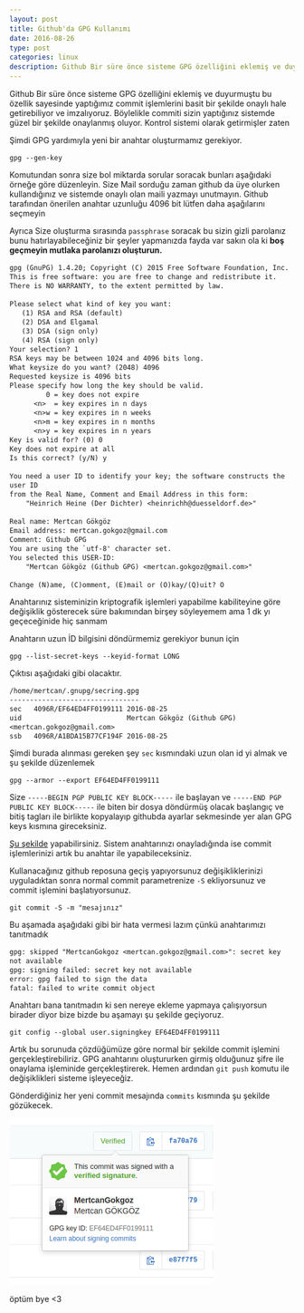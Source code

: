 ```yaml
---
layout: post
title: Github'da GPG Kullanımı
date: 2016-08-26
type: post
categories: linux
description: Github Bir süre önce sisteme GPG özelliğini eklemiş ve duyurmuştu bu özellik sayesinde yaptığımız commit işlemlerini basit bir şekilde onaylı hale getirebiliyor
---
```


Github Bir süre önce sisteme GPG özelliğini eklemiş ve duyurmuştu bu özellik sayesinde yaptığımız commit işlemlerini basit bir şekilde onaylı hale getirebiliyor ve imzalıyoruz. Böylelikle commiti sizin yaptığınız sistemde güzel bir şekilde onaylanmış oluyor. Kontrol sistemi olarak getirmişler zaten

Şimdi GPG yardımıyla yeni bir anahtar oluşturmamız gerekiyor.

```console
gpg --gen-key
```

Komutundan sonra size bol miktarda sorular soracak bunları aşağıdaki örneğe göre düzenleyin. Size Mail sorduğu zaman github da üye olurken kullandığınız ve sistemde onaylı olan maili yazmayı unutmayın. Github tarafından önerilen anahtar uzunluğu 4096 bit lütfen daha aşağılarını seçmeyin

Ayrıca Size oluşturma sırasında `passphrase` soracak bu sizin gizli parolanız bunu hatırlayabileceğiniz bir şeyler yapmanızda fayda var sakın ola ki **boş geçmeyin mutlaka parolanızı oluşturun.**

```console
gpg (GnuPG) 1.4.20; Copyright (C) 2015 Free Software Foundation, Inc.
This is free software: you are free to change and redistribute it.
There is NO WARRANTY, to the extent permitted by law.

Please select what kind of key you want:
   (1) RSA and RSA (default)
   (2) DSA and Elgamal
   (3) DSA (sign only)
   (4) RSA (sign only)
Your selection? 1
RSA keys may be between 1024 and 4096 bits long.
What keysize do you want? (2048) 4096
Requested keysize is 4096 bits
Please specify how long the key should be valid.
         0 = key does not expire
      <n>  = key expires in n days
      <n>w = key expires in n weeks
      <n>m = key expires in n months
      <n>y = key expires in n years
Key is valid for? (0) 0
Key does not expire at all
Is this correct? (y/N) y

You need a user ID to identify your key; the software constructs the user ID
from the Real Name, Comment and Email Address in this form:
    "Heinrich Heine (Der Dichter) <heinrichh@duesseldorf.de>"

Real name: Mertcan Gökgöz
Email address: mertcan.gokgoz@gmail.com
Comment: Github GPG
You are using the `utf-8' character set.
You selected this USER-ID:
    "Mertcan Gökgöz (Github GPG) <mertcan.gokgoz@gmail.com>"

Change (N)ame, (C)omment, (E)mail or (O)kay/(Q)uit? O
```

Anahtarınız sisteminizin kriptografik işlemleri yapabilme kabiliteyine göre değişiklik gösterecek süre bakımından birşey söyleyemem ama 1 dk yı geçeceğinide hiç sanmam

Anahtarın uzun İD bilgisini döndürmemiz gerekiyor bunun için

```console
gpg --list-secret-keys --keyid-format LONG
```

Çıktısı aşağıdaki gibi olacaktır.

```console
/home/mertcan/.gnupg/secring.gpg
--------------------------------
sec   4096R/EF64ED4FF0199111 2016-08-25
uid                          Mertcan Gökgöz (Github GPG) <mertcan.gokgoz@gmail.com>
ssb   4096R/A1BDA15B77CF194F 2016-08-25
```

Şimdi burada alınması gereken şey `sec` kısmındaki uzun olan id yi almak ve şu şekilde düzenlemek

```console
gpg --armor --export EF64ED4FF0199111
```

Size `-----BEGIN PGP PUBLIC KEY BLOCK-----` ile başlayan ve `-----END PGP PUBLIC KEY BLOCK-----` ile biten bir dosya döndürmüş olacak başlangıç ve bitiş tagları ile birlikte kopyalayıp githubda ayarlar sekmesinde yer alan GPG keys kısmına gireceksiniz.

[Şu şekilde](https://help.github.com/articles/adding-a-new-gpg-key-to-your-github-account/) yapabilirsiniz. Sistem anahtarınızı onayladığında ise commit işlemlerinizi artık bu anahtar ile yapabileceksiniz.

Kullanacağınız github reposuna geçiş yapıyorsunuz değişikliklerinizi uyguladıktan sonra normal commit parametrenize `-S` ekliyorsunuz ve commit işlemini başlatıyorsunuz.

```console
git commit -S -m "mesajınız"
```

Bu aşamada aşağıdaki gibi bir hata vermesi lazım çünkü anahtarımızı tanıtmadık

```console
gpg: skipped "MertcanGokgoz <mertcan.gokgoz@gmail.com>": secret key not available
gpg: signing failed: secret key not available
error: gpg failed to sign the data
fatal: failed to write commit object
```

Anahtarı bana tanıtmadın ki sen nereye ekleme yapmaya çalışıyorsun birader diyor bize bizde bu aşamayı şu şekilde geçiyoruz.

```console
git config --global user.signingkey EF64ED4FF0199111
```

Artık bu sorunuda çözdüğümüze göre normal bir şekilde commit işlemini gerçekleştirebiliriz. GPG anahtarını oluştururken girmiş olduğunuz şifre ile onaylama işleminide gerçekleştirerek. Hemen ardından `git push` komutu ile değişiklikleri sisteme işleyeceğiz.

Gönderdiğiniz her yeni commit mesajında `commits` kısmında şu şekilde gözükecek.

![commitbro](/assets/signedcommit.png)

öptüm bye <3
